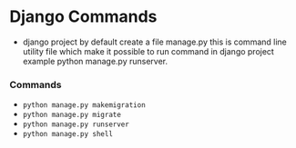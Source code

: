 # Django Commands
-  django project by default create a file manage.py this is command line utility file which make it possible to run command in django project example python manage.py runserver.


### Commands
-  `python manage.py makemigration`
-  `python manage.py migrate`
-  `python manage.py runserver`
-  `python manage.py shell`
